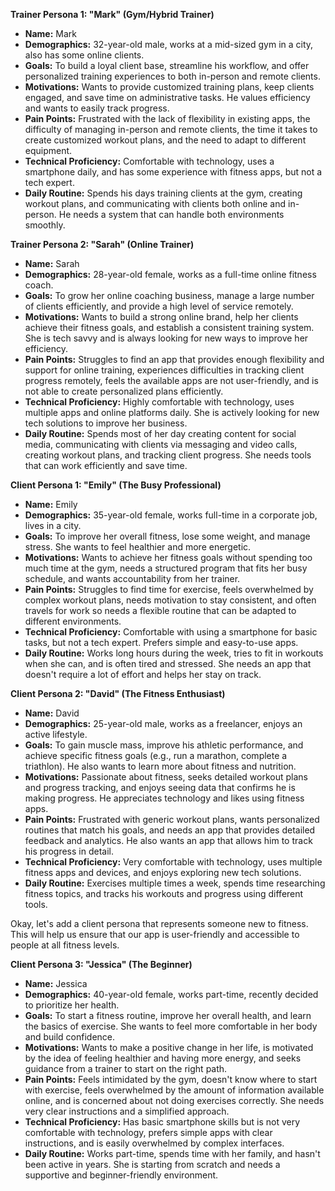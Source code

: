 **Trainer Persona 1: "Mark" (Gym/Hybrid Trainer)**

*   **Name:** Mark
*   **Demographics:** 32-year-old male, works at a mid-sized gym in a city, also has some online clients.
*   **Goals:** To build a loyal client base, streamline his workflow, and offer personalized training experiences to both in-person and remote clients.
*   **Motivations:** Wants to provide customized training plans, keep clients engaged, and save time on administrative tasks. He values efficiency and wants to easily track progress.
*   **Pain Points:** Frustrated with the lack of flexibility in existing apps, the difficulty of managing in-person and remote clients, the time it takes to create customized workout plans, and the need to adapt to different equipment.
*   **Technical Proficiency:** Comfortable with technology, uses a smartphone daily, and has some experience with fitness apps, but not a tech expert.
*   **Daily Routine:** Spends his days training clients at the gym, creating workout plans, and communicating with clients both online and in-person. He needs a system that can handle both environments smoothly.

**Trainer Persona 2: "Sarah" (Online Trainer)**

*   **Name:** Sarah
*   **Demographics:** 28-year-old female, works as a full-time online fitness coach.
*   **Goals:** To grow her online coaching business, manage a large number of clients efficiently, and provide a high level of service remotely.
*   **Motivations:** Wants to build a strong online brand, help her clients achieve their fitness goals, and establish a consistent training system. She is tech savvy and is always looking for new ways to improve her efficiency.
*   **Pain Points:** Struggles to find an app that provides enough flexibility and support for online training, experiences difficulties in tracking client progress remotely, feels the available apps are not user-friendly, and is not able to create personalized plans efficiently.
*   **Technical Proficiency:** Highly comfortable with technology, uses multiple apps and online platforms daily. She is actively looking for new tech solutions to improve her business.
*   **Daily Routine:** Spends most of her day creating content for social media, communicating with clients via messaging and video calls, creating workout plans, and tracking client progress. She needs tools that can work efficiently and save time.


**Client Persona 1: "Emily" (The Busy Professional)**

*   **Name:** Emily
*   **Demographics:** 35-year-old female, works full-time in a corporate job, lives in a city.
*   **Goals:** To improve her overall fitness, lose some weight, and manage stress. She wants to feel healthier and more energetic.
*   **Motivations:** Wants to achieve her fitness goals without spending too much time at the gym, needs a structured program that fits her busy schedule, and wants accountability from her trainer.
*   **Pain Points:** Struggles to find time for exercise, feels overwhelmed by complex workout plans, needs motivation to stay consistent, and often travels for work so needs a flexible routine that can be adapted to different environments.
*   **Technical Proficiency:** Comfortable with using a smartphone for basic tasks, but not a tech expert. Prefers simple and easy-to-use apps.
*   **Daily Routine:** Works long hours during the week, tries to fit in workouts when she can, and is often tired and stressed. She needs an app that doesn't require a lot of effort and helps her stay on track.

**Client Persona 2: "David" (The Fitness Enthusiast)**

*   **Name:** David
*   **Demographics:** 25-year-old male, works as a freelancer, enjoys an active lifestyle.
*   **Goals:** To gain muscle mass, improve his athletic performance, and achieve specific fitness goals (e.g., run a marathon, complete a triathlon). He also wants to learn more about fitness and nutrition.
*   **Motivations:** Passionate about fitness, seeks detailed workout plans and progress tracking, and enjoys seeing data that confirms he is making progress. He appreciates technology and likes using fitness apps.
*   **Pain Points:** Frustrated with generic workout plans, wants personalized routines that match his goals, and needs an app that provides detailed feedback and analytics. He also wants an app that allows him to track his progress in detail.
*   **Technical Proficiency:** Very comfortable with technology, uses multiple fitness apps and devices, and enjoys exploring new tech solutions.
*   **Daily Routine:** Exercises multiple times a week, spends time researching fitness topics, and tracks his workouts and progress using different tools.

Okay, let's add a client persona that represents someone new to fitness. This will help us ensure that our app is user-friendly and accessible to people at all fitness levels.

**Client Persona 3: "Jessica" (The Beginner)**

*   **Name:** Jessica
*   **Demographics:** 40-year-old female, works part-time, recently decided to prioritize her health.
*   **Goals:** To start a fitness routine, improve her overall health, and learn the basics of exercise. She wants to feel more comfortable in her body and build confidence.
*   **Motivations:** Wants to make a positive change in her life, is motivated by the idea of feeling healthier and having more energy, and seeks guidance from a trainer to start on the right path.
*   **Pain Points:** Feels intimidated by the gym, doesn't know where to start with exercise, feels overwhelmed by the amount of information available online, and is concerned about not doing exercises correctly. She needs very clear instructions and a simplified approach.
*   **Technical Proficiency:** Has basic smartphone skills but is not very comfortable with technology, prefers simple apps with clear instructions, and is easily overwhelmed by complex interfaces.
*   **Daily Routine:** Works part-time, spends time with her family, and hasn't been active in years. She is starting from scratch and needs a supportive and beginner-friendly environment.